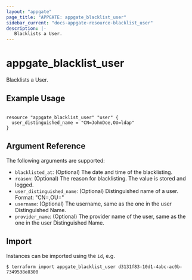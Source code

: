 ```yaml
---
layout: "appgate"
page_title: "APPGATE: appgate_blacklist_user"
sidebar_current: "docs-appgate-resource-blacklist_user"
description: |-
   Blacklists a User.
---
```


# appgate_blacklist_user

Blacklists a User.

## Example Usage

```hcl

resource "appgate_blacklist_user" "user" {
  user_distinguished_name = "CN=JohnDoe,OU=ldap"
}

```

## Argument Reference

The following arguments are supported:


* `blacklisted_at`: (Optional) The date and time of the blacklisting.
* `reason`: (Optional) The reason for blacklisting. The value is stored and logged.
* `user_distinguished_name`: (Optional) Distinguished name of a user. Format: "CN=,OU="
* `username`: (Optional) The username, same as the one in the user Distinguished Name.
* `provider_name`: (Optional) The provider name of the user, same as the one in the user Distinguished Name.





## Import

Instances can be imported using the `id`, e.g.

```
$ terraform import appgate_blacklist_user d3131f83-10d1-4abc-ac0b-7349538e8300
```
